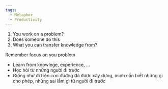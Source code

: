 ```yaml
---
tags:
  - Metaphor
  - Productivity
---
```

1. You work on a problem?
2. Does someone do this
3. What you can transfer knowledge from?

Remember focus on you problem

- Learn from knowlege, experience, ...
- Học hỏi từ những người đi trước
- Giống như đi trên con đường đã được xây dựng, mình cần biết những gì cho phép, những sai lầm gì từ người đi trước